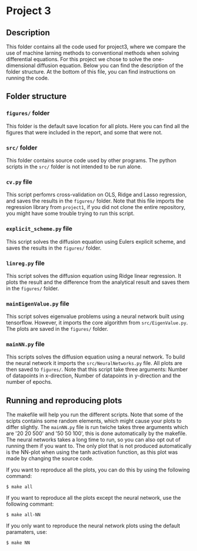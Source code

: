 # Project 3
##	Description
This folder contains all the code used for project3, where we compare the use of machine larning methods to conventional methods when solving differential equations. For this project we chose to solve the one-dimensional diffusion equation. Below you can find the description of the folder structure. At the bottom of this file, you can find instructions on running the code.

## Folder structure

### `figures/` folder
This folder is the default save location for all plots. Here you can find all the figures that were included in the report, and some that were not.

### `src/` folder
This folder contains source code used by other programs. The python scripts in the `src/` folder is not intended to be run alone. 

### `cv.py` file
This script perfomrs cross-validation on OLS, Ridge and Lasso regression, and saves the results in the `figures/` folder. Note that this file imports the regression library from `project1`, if you did not clone the entire repository, you might have some trouble trying to run this script.

### `explicit_scheme.py` file
This script solves the diffusion equation using Eulers explicit scheme, and saves the results in the `figures/` folder.

### `linreg.py` file
This script solves the diffusion equation using Ridge linear regression. It plots the result and the difference from the analytical result and saves them in the `figures/` folder.

### `mainEigenValue.py` file
This script solves eigenvalue problems using a neural network built using tensorflow. However, it imports the core algorithm from `src/EigenValue.py`. The plots are saved in the `figures/` folder.

### `mainNN.py` file
This scripts solves the diffusion equation using a neural network. To build the neural network it imports the `src/NeuralNetworks.py` file. All plots are then saved to `figures/`. Note that this script take three arguments: Number of datapoints in x-direction, Number of datapoints in y-direction and the number of epochs. 

## Running and reproducing plots
The makefile will help you run the different scripts. Note that some of the scipts contains some random elements, which might cause your plots to differ slightly. The `mainNN.py` file is run twiche takes three arguments which are '20 20 500' and '50 50 100', this is done automatically by the makefile. The neural networks takes a long time to run, so you can also opt out of running them if you want to. The only plot that is not produced automatically is the NN-plot when using the tanh activation function, as this plot was made by changing the source code. 

If you want to reproduce all the plots, you can do this by using the following command:

`$ make all`

If you want to reproduce all the plots except the neural network, use the following commant:

`$ make all-NN`

If you only want to reproduce the neural network plots using the default paramaters, use:

`$ make NN`
